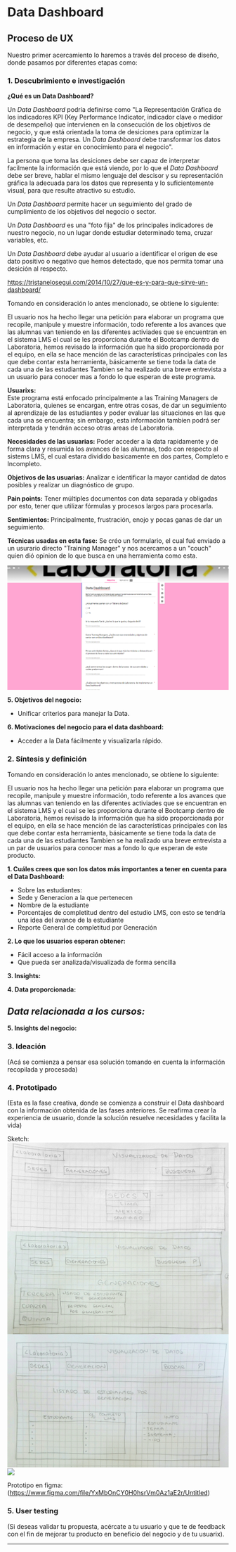 # **Data Dashboard**

## **Proceso de UX**

Nuestro primer acercamiento lo haremos a través del proceso de diseño, donde pasamos por diferentes etapas como:

### **1. Descubrimiento e investigación**

__¿Qué es un Data Dashboard?__     

Un *Data Dashboard* podría definirse como "La Representación Gráfica de los indicadores KPI (Key Performance Indicator, indicador clave o medidor de desempeño) que intervienen en la consecución de los objetivos de negocio, y que está orientada la toma de desiciones para optimizar la estrategia de la empresa. Un *Data Dashboard* debe transformar los datos en información y estar en conocimiento para el negocio".

La persona que toma las desiciones debe ser capaz de interpretar facilmente la información que está viendo, por lo que el *Data Dashboard* debe ser breve, hablar el mismo lenguaje del descisor y su representación gráfica la adecuada para los datos que representa y lo suficientemente visual, para que resulte atractivo su estudio.

Un *Data Dashboard* permite hacer un seguimiento del grado de cumplimiento de los objetivos del negocio o sector.

Un *Data Dashboard* es una "foto fija" de los principales indicadores de nuestro negocio, no un lugar donde estudiar determinado tema, cruzar variables, etc.

Un *Data Dashboard* debe ayudar al usuario a identificar el origen de ese dato positivo o negativo que hemos detectado, que nos permita tomar una desición al respecto.

https://tristanelosegui.com/2014/10/27/que-es-y-para-que-sirve-un-dashboard/


Tomando en consideración lo antes mencionado, se obtiene lo siguiente:

El usuario nos ha hecho llegar una petición para elaborar un programa que recopile, manipule y muestre información, todo referente a los avances que las alumnas van teniendo en las diferentes activiades que se encuentran en el sistema LMS  el cual  se les proporciona  durante el Bootcamp dentro de Laboratoria, hemos revisado la información que ha sido proporcionada por el equipo, en ella se hace mención de las características principales con las que debe contar esta herramienta, básicamente se tiene toda la data de cada una de las estudiantes Tambien se ha realizado una breve entrevista a un usuario para conocer mas a fondo lo que esperan de este programa.

__Usuarixs:__  
Este programa está enfocado principalmente a las Training Managers de Laboratoria, quienes se encargan, entre otras cosas, de dar un  seguimiento al aprendizaje de  las estudiantes y  poder evaluar las situaciones en las que cada una se encuentra; sin embargo, esta información tambien podrá ser interpretada y tendrán acceso otras areas de Laboratoria.

__Necesidades de las usuarias:__
Poder acceder a la data rapidamente y  de forma clara y resumida los avances de las alumnas, todo con respecto al sistems LMS, el cual estara dividido basicamente en dos partes, Completo e Incompleto. 


__Objetivos de las usuarias:__ 
Analizar e identificar la mayor cantidad de datos posibles y realizar un diagnóstico de grupo.

__Pain points:__ 
Tener múltiples documentos con data separada y obligadas por esto, tener que utilizar fórmulas y procesos largos para procesarla.

__Sentimientos:__ 
Principalmente, frustración, enojo y pocas ganas de dar un seguimiento.

__Técnicas usadas en esta fase:__ 
Se créo un formulario, el cual fué enviado a un usurario directo "Training Manager" y nos acercamos a un "couch" quien dió opinion de lo que busca en una herramienta como esta.

<img align="center" src="./imagenes/Entrevista.png" />

__5. Objetivos del negocio:__ 
- Unificar criterios para manejar la Data.



__6. Motivaciones del negocio para el data dashboard:__
- Acceder a la Data fácilmente y visualizarla rápido.

### **2. Síntesis y definición**

Tomando en consideración lo antes mencionado, se obtiene lo siguiente:

El usuario nos ha hecho llegar una petición para elaborar un programa que recopile, manipule y muestre información, todo referente a los avances que las alumnas van teniendo en las diferentes activiades que se encuentran en el sistema LMS y el cual  se les proporciona  durante el Bootcamp dentro de Laboratoria, hemos revisado la información que ha sido proporcionada por el equipo, en ella se hace mención de las características principales con las que debe contar esta herramienta, básicamente  se tiene toda la data de cada una de las estudiantes Tambien se ha realizado una breve entrevista a un par de usuarios para conocer mas a fondo lo que esperan de este producto.

__1. Cuáles crees que son los datos más importantes a tener en cuenta para el Data Dashboard:__

   - Sobre las estudiantes:
   - Sede y Generacion a la que pertenecen
   - Nombre de la estudiante
   - Porcentajes de completitud dentro del estudio LMS, con esto se tendría una idea del avance de la estudiante
   - Reporte General de completitud por Generación
 

__2. Lo que los usuarios esperan obtener:__

- Fácil acceso a la información
- Que pueda ser analizada/visualizada de forma sencilla




__3. Insights:__

__4. Data proporcionada:__ 

   _Data relacionada a los cursos:_
   - 

__5. Insights del negocio:__

### **3. Ideación**
(Acá se comienza a pensar esa solución tomando en cuenta la información recopilada y procesada)

### **4. Prototipado**
(Esta es la fase creativa, donde se comienza a construir el Data dashboard con la información obtenida de las fases anteriores. Se reafirma crear la experiencia de usuario, donde la solución resuelve necesidades y facilita la vida)

Sketch: 
<img align="center" src="./imagenes/1.jpg" />
<img align="center" src="./imagenes/2.jpg" />
<img align="center" src="./imagenes/3.jpg" />
<img align="center" src="./imagenes/4.jpg" />

Prototipo en figma: (https://www.figma.com/file/YxMbOnCY0H0hsrVm0Az1aE2r/Untitled)

### **5. User testing**
(Si deseas validar tu propuesta, acércate a tu usuario y que te de feedback con el fin de mejorar tu producto en beneficio del negocio y de tu usuarix).
****